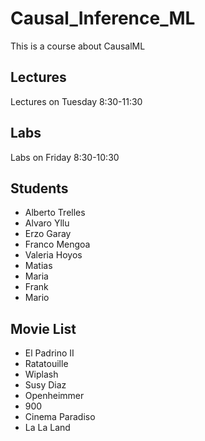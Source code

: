 # Causal_Inference_ML
This is a course about CausalML

## Lectures
Lectures on Tuesday 8:30-11:30 

## Labs
Labs on Friday 8:30-10:30 

## Students
* Alberto Trelles
* Alvaro Yllu
* Erzo Garay
* Franco Mengoa
* Valeria Hoyos
* Matias
* Maria
* Frank
* Mario

## Movie List
* El Padrino II
* Ratatouille
* Wiplash
* Susy Diaz
* Openheimmer
* 900
* Cinema Paradiso
* La La Land
